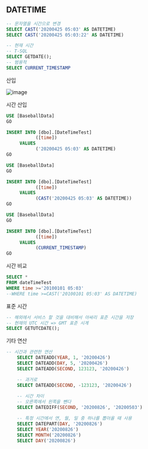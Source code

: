 ## DATETIME

```sql
-- 문자열을 시간으로 변경
SELECT CAST('20200425 05:03' AS DATETIME)
SELECT CAST('20200425 05:03:22' AS DATETIME)

-- 현재 시간
-- T-SQL
SELECT GETDATE();
-- 범용적
SELECT CURRENT_TIMESTAMP
```

산입

![image](https://user-images.githubusercontent.com/75019048/138373825-04f545e5-ec7e-4c03-be08-9d441f569a62.png)

시간 산입 

```sql
USE [BaseballData]
GO

INSERT INTO [dbo].[DateTimeTest]
           ([time])
     VALUES
           ('20200425 05:03' AS DATETIME)
GO
```

```sql
USE [BaseballData]
GO

INSERT INTO [dbo].[DateTimeTest]
           ([time])
     VALUES
           (CAST('20200425 05:03' AS DATETIME))
GO
```

```sql
USE [BaseballData]
GO

INSERT INTO [dbo].[DateTimeTest]
           ([time])
     VALUES
           (CURRENT_TIMESTAMP)
GO
```

시간 비교

```sql
SELECT *
FROM dateTimeTest
WHERE time >='20100101 05:03'
--WHERE time >=CAST('20100101 05:03' AS DATETIME)
```

 

표준 시간

```sql
-- 해외에서 서비스 할 것을 대비해서 아싸리 표준 시간을 저장
-- 현재의 UTC 시간 => GMT 표준 시계
SELECT GETUTCDATE();
```

기타 연산

```sql
-- 시간과 관련한 연산
	SELECT DATEADD(YEAR, 1, '20200426')
	SELECT DATEADD(DAY, 5, '20200426')
	SELECT DATEADD(SECOND, 123123, '20200426')

	-- 과거로
	SELECT DATEADD(SECOND, -123123, '20200426')
	
	-- 시간 차이
	-- 오른쪽에서 왼쪽을 뺀다
	SELECT DATEDIFF(SECOND, '20200826', '20200503')

	-- 특정 시간에서 연, 월, 일 중 하나를 뽑아올 때 사용
	SELECT DATEPART(DAY, '20200826')
	SELECT YEAR('20200826')
	SELECT MONTH('20200826')
	SELECT DAY('20200826')
```
